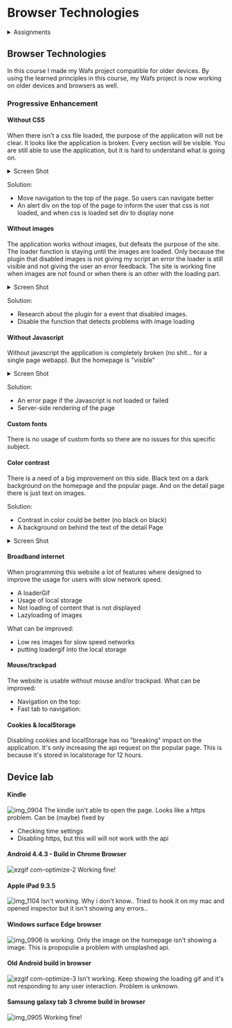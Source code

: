 # Browser Technologies

<details>
<summary>Assignments</summary>
<p>
#### Opdracht 1.1 - Breek het Web
Het Web laten 'breken' door features van het platform bewust uit te zetten. Images, custom fonts, JavaScript, kleur, breedband internet, etc. Allemaal met als doel je te laten beseffen hoeveel je nog niet weet van het Web, erachter komen dat je misschien aannames hebt die niet kloppen, en om je je in te laten leven in de eindgebruiker.

Onderzoek minimaal twee features. Dat betekent uitvogelen wat het voor impact heeft op de sites die je kent en normaal gebruikt. Kies sites in je directe omgeving: van je werkgever, lokale vereniging, de cafetaria om de hoek, en/of eerdere projecten die je zelf gedaan hebt.

Kies 2 features van de 8
- Zoek uit welke problemen ze kunnen veroorzaken (verzamel cijfers, meningen, ervaringen)
- Zoek uit hoe je dit kunt testen (hoe kun je een feature ‘uitzetten’)
- Vind een aantal sites waar dit ook problemen oplevert (uit je directe omgeving)
- Beschrijf hoe je dit kan fiksen
- Maak hierover een presentatie en neem die woensdag mee, dan gaan we de resultaten bespreken
Lezen: [Everyone has JavaScript, right?](https://kryogenix.org/code/browser/everyonehasjs.html) en [I Turned Off JavaScript and it was Glorious](https://www.wired.com/2015/11/i-turned-off-javascript-for-a-whole-week-and-it-was-glorious/)
[Link](https://www.icloud.com/keynote/0TwXmIELjS6nRcNJSDAG7hVkA#Breek_het_Web) to the powerpoint
</p>
<p>
### Opdracht 1.2 - Fork je OBA
Hoe zit het eigenlijk met Progressive Enhancement van je OBA opdracht? Waarschijnlijk kan daar wel het één en ander aan verbeterd worden, dat ding is immers in een week in elkaar gehackt!

Voor deze opdracht ga je toepassen wat je van opdracht 1.1 hebt geleerd.
- Pas Progressive enhancement toe op je OBA Web App.
- Check je OBA Web App op de 8 features uit opdracht 1.1 en verbeter de code waar mogelijk.
- Test  je OBA Web App in het device lab.
- Laat je OBA Web App voorlezen door een screenreader.
- Gebruik onderstaande artikelen om je code te optimaliseren.
[The accessibility mindset](https://24ways.org/2015/the-accessibility-mindset/) en [Accessibility Originates With UX: A BBC iPlayer Case Study](https://www.smashingmagazine.com/2015/02/bbc-iplayer-accessibility-case-study/)

Beoordelingscriteria
- Zet je code op Github
- Schrijf een Readme met:
  - een beschrijving van de problemen die je hebt gevonden
  - beschrijf hoe je de problemen hebt opgelost
  - of hoe je dit zou oplossen (met todo’s) als je genoeg tijd en budget zou hebben
</p>
</details>

## Browser Technologies
In this course I made my Wafs project compatible for older devices. By using the learned principles in this course, my Wafs project is now working on older devices and browsers as well.

### Progressive Enhancement

#### Without CSS
When there isn't a css file loaded, the purpose of the application will not be clear. It looks like the application is broken. Every section will be visible. You are still able to use the application, but it is hard to understand what is going on.
<details>
<summary>Screen Shot</summary>
<p>
![casburggraaf github io_wafs_app_](https://user-images.githubusercontent.com/373753/40172630-7f3f6eec-59cf-11e8-9ec4-3af6fd28a4ee.png)
</p>
</details>

Solution:
- Move navigation to the top of the page. So users can navigate better
- An alert div on the top of the page to inform the user that css is not loaded, and when css is loaded set div to display none


#### Without images
The application works without images, but defeats the purpose of the site. The loader function is staying until the images are loaded. Only because the plugin that disabled images is not giving my script an error the loader is still visible and not giving the user an error feedback. The site is working fine when images are not found or when there is an other with the loading part.

<details>
<summary>Screen Shot</summary>
<p>
![casburggraaf github io_wafs_app_ 1](https://user-images.githubusercontent.com/373753/40175782-8e839252-59d9-11e8-96c4-80b5c8cb29d8.png)
</p>
</details>

Solution:
- Research about the plugin for a event that disabled images.
- Disable the function that detects problems with image loading

#### Without Javascript
Without javascript the application is completely broken (no shit... for a single page webapp). But the homepage is "visible"
<details>
<summary>Screen Shot</summary>
<p>
![casburggraaf github io_wafs_app_ 2](https://user-images.githubusercontent.com/373753/40176824-f715d8e0-59dc-11e8-9581-2d60dec9781d.png)
</p>
</details>

Solution:
- An error page if the Javascript is not loaded or failed
- Server-side rendering of the page

#### Custom fonts
There is no usage of custom fonts so there are no issues for this specific subject.

#### Color contrast
There is a need of a big improvement on this side. Black text on a dark background on the homepage and the popular page. And on the detail page there is just text on images.

Solution:
- Contrast in color could be better (no black on black)
- A background on behind the text of the detail Page

<details>
<summary>Screen Shot</summary>
<p>
![screenshot](https://user-images.githubusercontent.com/373753/40586736-9438f5ee-61c6-11e8-8ff8-9f52a045f624.png)
</p>
</details>

#### Broadband internet
When programming this website a lot of features where designed to improve the usage for users with slow network speed.
- A loaderGif
- Usage of local storage
- Not loading of content that is not displayed
- Lazyloading of images

What can be improved:
- Low res images for slow speed networks
- putting loadergif into the local storage

#### Mouse/trackpad
The website is usable without mouse and/or trackpad.
What can be improved:
- Navigation on the top:
- Fast tab to navigation:

#### Cookies & localStorage
Disabling cookies and localStorage has no "breaking" impact on the application. It's only increasing the api request on the popular page. This is because it's stored in localstorage for 12 hours.


## Device lab

#### Kindle
![img_0904](https://user-images.githubusercontent.com/373753/40586847-04c1aa9e-61c8-11e8-95e4-2a0f0087d346.jpg)
The kindle isn't able to open the page. Looks like a https problem.
Can be (maybe) fixed by
* Checking time settings
* Disabling https, but this will will not work with the api

#### Android 4.4.3 - Build in Chrome Browser
![ezgif com-optimize-2](https://user-images.githubusercontent.com/373753/40587104-4007376a-61cb-11e8-8457-b0e9c1474042.gif)
Working fine!

#### Apple iPad 9.3.5
![img_1104](https://user-images.githubusercontent.com/373753/40587138-86b1213a-61cb-11e8-91eb-6a081f7485a5.jpg)
Isn't working. Why i don't know.. Tried to hook it on my mac and opened inspector but it isn't showing any errors..

#### Windows surface Edge browser
![img_0906](https://user-images.githubusercontent.com/373753/40587167-cd4bf034-61cb-11e8-926d-ce60d29eb19a.jpg)
Is working. Only the image on the homepage isn't showing a image. This is propopulie a problem with unsplashed api.

#### Old Android build in browser
![ezgif com-optimize-3](https://user-images.githubusercontent.com/373753/40587210-6026efe4-61cc-11e8-96da-4f27f4cb84ef.gif)
Isn't working. Keep showing the loading gif and it's not responding to any user interaction. Problem is unknown.

#### Samsung galaxy tab 3 chrome build in browser
![img_0905](https://user-images.githubusercontent.com/373753/40587260-015cb77c-61cd-11e8-80cc-17acf35711d5.jpg)
Working fine!
